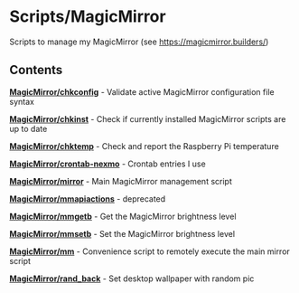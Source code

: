 Scripts/MagicMirror
===================

Scripts to manage my MagicMirror (see https://magicmirror.builders/)

Contents
--------

[**MagicMirror/chkconfig**](chkconfig.sh) - Validate active MagicMirror configuration file syntax

[**MagicMirror/chkinst**](chkinst.sh) - Check if currently installed MagicMirror scripts are up to date

[**MagicMirror/chktemp**](chktemp.sh) - Check and report the Raspberry Pi temperature

[**MagicMirror/crontab-nexmo**](crontab-nexmo.in) - Crontab entries I use

[**MagicMirror/mirror**](mirror.sh) - Main MagicMirror management script

[**MagicMirror/mmapiactions**](mmapiactions.sh) - deprecated

[**MagicMirror/mmgetb**](mmgetb.sh) - Get the MagicMirror brightness level

[**MagicMirror/mmsetb**](mmsetb.sh) - Set the MagicMirror brightness level

[**MagicMirror/mm**](mm.sh) - Convenience script to remotely execute the main mirror script

[**MagicMirror/rand_back**](rand_back.sh) - Set desktop wallpaper with random pic

